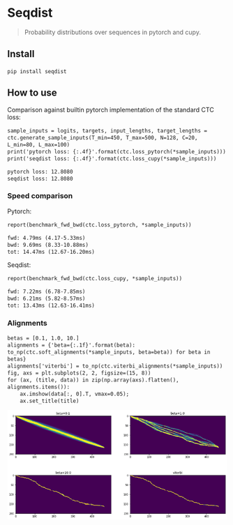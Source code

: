 # Seqdist
> Probability distributions over sequences in pytorch and cupy.


## Install

`pip install seqdist`

## How to use

Comparison against builtin pytorch implementation of the standard CTC loss:

```
sample_inputs = logits, targets, input_lengths, target_lengths = ctc.generate_sample_inputs(T_min=450, T_max=500, N=128, C=20, L_min=80, L_max=100)
print('pytorch loss: {:.4f}'.format(ctc.loss_pytorch(*sample_inputs)))
print('seqdist loss: {:.4f}'.format(ctc.loss_cupy(*sample_inputs)))
```

    pytorch loss: 12.8080
    seqdist loss: 12.8080


### Speed comparison

Pytorch:

```
report(benchmark_fwd_bwd(ctc.loss_pytorch, *sample_inputs))
```

    fwd: 4.79ms (4.17-5.33ms)
    bwd: 9.69ms (8.33-10.88ms)
    tot: 14.47ms (12.67-16.20ms)


Seqdist:

```
report(benchmark_fwd_bwd(ctc.loss_cupy, *sample_inputs))
```

    fwd: 7.22ms (6.78-7.85ms)
    bwd: 6.21ms (5.82-8.57ms)
    tot: 13.43ms (12.63-16.41ms)


### Alignments

```
betas = [0.1, 1.0, 10.]
alignments = {'beta={:.1f}'.format(beta): to_np(ctc.soft_alignments(*sample_inputs, beta=beta)) for beta in betas}
alignments['viterbi'] = to_np(ctc.viterbi_alignments(*sample_inputs))
fig, axs = plt.subplots(2, 2, figsize=(15, 8))
for (ax, (title, data)) in zip(np.array(axs).flatten(), alignments.items()):
    ax.imshow(data[:, 0].T, vmax=0.05);
    ax.set_title(title)  
```


![png](docs/images/output_11_0.png)

